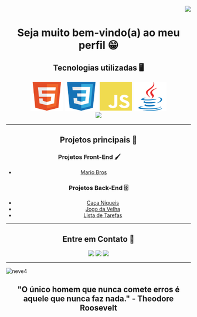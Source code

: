 <img align="right" src="https://komarev.com/ghpvc/?username=JoaoLuisPortes&color=blue"><br>
<h1 align="center">Seja muito bem-vindo(a) ao meu perfil 😁</h1>

<h2 align="center">Tecnologias utilizadas 🖥️</h2>

<div align="center">
  <img alt="HTML" height="80" width="90" src="https://raw.githubusercontent.com/devicons/devicon/master/icons/html5/html5-original.svg">
  <img alt="CSS" height="80" width="90" src="https://raw.githubusercontent.com/devicons/devicon/master/icons/css3/css3-original.svg">
  <img alt="Js" height="80" width="90" src="https://raw.githubusercontent.com/devicons/devicon/master/icons/javascript/javascript-plain.svg">
  <img alt="Java" height="80" width="90" src="https://raw.githubusercontent.com/devicons/devicon/master/icons/java/java-original.svg">
</div>

<div align="center">
  <a href="https://github.com/JoaoLuisPortes">
    <img height="180em" src="https://github-readme-stats.vercel.app/api/top-langs/?username=JoaoLuisPortes&layout=compact&langs_count=6&theme=tokyonight" />
  </a>
</div>

<hr>

<h2 align="center">Projetos principais 📁</h2>

<div style="justify-content: center; text-align: center;">
  <div style="margin-right: 50px;">
    <h3>Projetos Front-End 🖌️</h3>
    <ul>
      <li><a href="https://github.com/JoaoLuisPortes/Mario-Bros">Mario Bros</a></li>
    </ul>
  </div>
  <div>
    <h3>Projetos Back-End 🗄️</h3>
    <ul>
      <li><a href="https://github.com/JoaoLuisPortes/CacaNiqueis">Caça Níqueis</a></li>
      <li><a href="https://github.com/JoaoLuisPortes/JogoDaVelha">Jogo da Velha</a></li>
      <li><a href="https://github.com/JoaoLuisPortes/ListaDeTarefas">Lista de Tarefas</a></li>
    </ul>
  </div>
</div>

<hr>

<h2 align="center">Entre em Contato 📱</h2>
<div align="center">
  <a href="https://wa.me/5512996027772"><img src="https://img.icons8.com/?size=48&id=16713&format=png" height="40" target="_blank"></a>
  <a href="https://instagram.com/joaol_portes"><img src="https://img.icons8.com/?size=48&id=Xy10Jcu1L2Su&format=png" height="40" target="_blank"></a>
  <a href="mailto:joaoluisp35@gmail.com"><img src="https://img.icons8.com/?size=48&id=P7UIlhbpWzZm&format=png" height="40" target="_blank"></a>
</div>

<hr>

![neve4](https://github.com/JoaoLuisPortes/JoaoLuisPortes/assets/123324306/e5f50054-df08-4c7c-a678-5e378ee9a04e)

<h2 align="center">"O único homem que nunca comete erros é aquele que nunca faz nada." - Theodore Roosevelt</h2>
